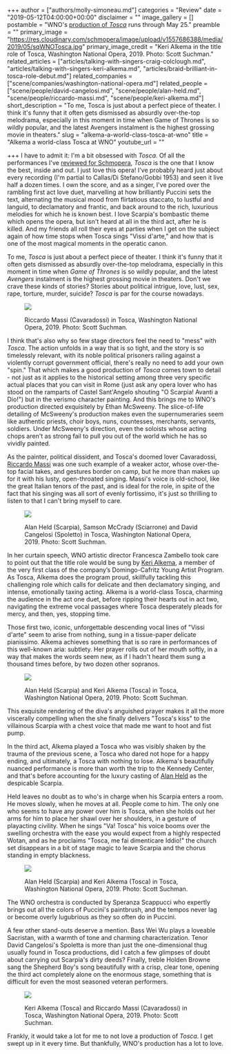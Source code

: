 +++
author = ["authors/molly-simoneau.md"]
categories = "Review"
date = "2019-05-12T04:00:00+00:00"
disclaimer = ""
image_gallery = []
postamble = "WNO's [production of _Tosca_](http://www.kennedy-center.org/calendar/event/OTOSF) runs through May 25."
preamble = ""
primary_image = "https://res.cloudinary.com/schmopera/image/upload/v1557686388/media/2019/05/sqWNOTosca.jpg"
primary_image_credit = "Keri Alkema in the title role of Tosca, Washington National Opera, 2019. Photo: Scott Suchman."
related_articles = ["articles/talking-with-singers-craig-colclough.md", "articles/talking-with-singers-keri-alkema.md", "articles/braid-brilliant-in-tosca-role-debut.md"]
related_companies = ["scene/companies/washington-national-opera.md"]
related_people = ["scene/people/david-cangelosi.md", "scene/people/alan-held.md", "scene/people/riccardo-massi.md", "scene/people/keri-alkema.md"]
short_description = "To me, Tosca is just about a perfect piece of theater. I think it's funny that it often gets dismissed as absurdly over-the-top melodrama, especially in this moment in time when Game of Thrones is so wildly popular, and the latest Avengers instalment is the highest grossing movie in theaters."
slug = "alkema-a-world-class-tosca-at-wno"
title = "Alkema a world-class Tosca at WNO"
youtube_url = ""

+++
I have to admit it: I'm a bit obsessed with _Tosca_. Of all the performances I've [reviewed for Schmopera](/authors/molly-simoneau/), _Tosca_ is the one that I know the best, inside and out. I just love this opera! I've probably heard just about every recording (I'm partial to Callas/Di Stefano/Gobbi 1953) and seen it live half a dozen times. I own the score, and as a singer, I've pored over the rambling first act love duet, marvelling at how brilliantly Puccini sets the text, alternating the musical mood from flirtatious staccato, to lustful and languid, to declamatory and frantic, and back around to the rich, luxurious melodies for which he is known best. I love Scarpia's bombastic theme which opens the opera, but isn't heard at all in the third act, after he is killed. And my friends all roll their eyes at parties when I get on the subject again of how time stops when Tosca sings "Vissi d'arte," and how that is one of the most magical moments in the operatic canon.

To me, _Tosca_ is just about a perfect piece of theater. I think it's funny that it often gets dismissed as absurdly over-the-top melodrama, especially in this moment in time when _Game of Thrones_ is so wildly popular, and the latest _Avengers_ instalment is the highest grossing movie in theaters. Don't we crave these kinds of stories? Stories about political intrigue, love, lust, sex, rape, torture, murder, suicide? _Tosca_ is par for the course nowadays.

<figure data-type="image">

![](https://res.cloudinary.com/schmopera/image/upload/v1557686432/media/2019/05/1.%20Riccardo%20Massi%20as%20Cavaradossi%20in%20WNO%27s%20Tosca.creditScottSuchman.jpg)

<figcaption>Riccardo Massi (Cavaradossi) in Tosca, Washington National Opera, 2019. Photo: Scott Suchman.</figcaption>

</figure>

I think that's also why so few stage directors feel the need to "mess" with _Tosca_. The action unfolds in a way that is so tight, and the story is so timelessly relevant, with its noble political prisoners railing against a violently corrupt government official, there's really no need to add your own "spin." That which makes a good production of _Tosca_ comes town to detail - not just as it applies to the historical setting among three very specific actual places that you can visit in Rome (just ask any opera lover who has stood on the ramparts of Castel Sant'Angelo shouting "O Scarpia! Avanti a Dio!") but in the verismo character painting. And this brings me to WNO's production directed exquisitely by Ethan McSweeny. The slice-of-life detailing of McSweeny's production makes even the supernumeraries seem like authentic priests, choir boys, nuns, countesses, merchants, servants, soldiers. Under McSweeny's direction, even the soloists whose acting chops aren't as strong fail to pull you out of the world which he has so vividly painted.

As the painter, political dissident, and Tosca's doomed lover Cavaradossi, [Riccardo Massi](/scene/people/riccardo-massi/) was one such example of a weaker actor, whose over-the-top facial takes, and gestures border on camp, but he more than makes up for it with his lusty, open-throated singing. Massi's voice is old-school, like the great Italian tenors of the past, and is ideal for the role, in spite of the fact that his singing was all sort of evenly fortissimo, it's just so thrilling to listen to that I can't bring myself to care.

<figure data-type="image">

![](https://res.cloudinary.com/schmopera/image/upload/v1557686457/media/2019/05/6.%28l-r%29%20Alan%20Held%20as%20Scarpia%2C%20Samson%20McCrady%20as%20Sciarrone%2C%20and%20David%20Cangelosi%20as%20Spoletta%20in%20WNO%27s%20Tosca.creditScottSuchman.jpg)

<figcaption>Alan Held (Scarpia), Samson McCrady (Sciarrone) and David Cangelosi (Spoletto) in Tosca, Washington National Opera, 2019. Photo: Scott Suchman.</figcaption>

</figure>

In her curtain speech, WNO artistic director Francesca Zambello took care to point out that the title role would be sung by [Keri Alkema](/talking-with-singers-keri-alkema/), a member of the very first class of the company’s Domingo-Cafritz Young Artist Program. As Tosca, Alkema does the program proud, skillfully tackling this challenging role which calls for delicate and then declamatory singing, and intense, emotionally taxing acting. Alkema is a world-class Tosca, charming the audience in the act one duet, before ripping their hearts out in act two, navigating the extreme vocal passages where Tosca desperately pleads for mercy, and then, yes, stopping time.

Those first two, iconic, unforgettable descending vocal lines of "Vissi d'arte" seem to arise from nothing, sung in a tissue-paper delicate pianissimo. Alkema achieves something that is so rare in performances of this well-known aria: subtlety. Her prayer rolls out of her mouth softly, in a way that makes the words seem new, as if I hadn't heard them sung a thousand times before, by two dozen other sopranos.

<figure data-type="image">

![](https://res.cloudinary.com/schmopera/image/upload/v1557686506/media/2019/05/8.%20Keri%20Alkema%20%28Tosca%29%20and%20Alan%20Held%20%28Scarpia%29%20in%20WNO%27s%20Tosca.creditScottSuchman.jpg)

<figcaption>Alan Held (Scarpia) and Keri Alkema (Tosca) in Tosca, Washington National Opera, 2019. Photo: Scott Suchman.</figcaption>

</figure>

This exquisite rendering of the diva's anguished prayer makes it all the more viscerally compelling when the she finally delivers "Tosca's kiss" to the villainous Scarpia with a chest voice that made me want to hoot and fist pump.

In the third act, Alkema played a Tosca who was visibly shaken by the trauma of the previous scene, a Tosca who dared not hope for a happy ending, and ultimately, a Tosca with nothing to lose. Alkema's beautifully nuanced performance is more than worth the trip to the Kennedy Center, and that's before accounting for the luxury casting of [Alan Held](/scene/people/alan-held/) as the despicable Scarpia.

Held leaves no doubt as to who's in charge when his Scarpia enters a room. He moves slowly, when he moves at all. People come to him. The only one who seems to have any power over him is Tosca, when she holds out her arms for him to place her shawl over her shoulders, in a gesture of playacting civility. When he sings "Va! Tosca" his voice booms over the swelling orchestra with the ease you would expect from a highly respected Wotan, and as he proclaims "Tosca, me fai dimenticare Iddio!" the church set disappears in a bit of stage magic to leave Scarpia and the chorus standing in empty blackness.

<figure data-type="image">

![](https://res.cloudinary.com/schmopera/image/upload/v1557686533/media/2019/05/9.%20Keri%20Alkema%20as%20Tosca%20and%20Alan%20Held%20as%20Scarpia%20in%20WNO%27s%20Tosca.creditScottSuchman.jpg)

<figcaption>Alan Held (Scarpia) and Keri Alkema (Tosca) in Tosca, Washington National Opera, 2019. Photo: Scott Suchman.</figcaption>

</figure>

The WNO orchestra is conducted by Speranza Scappucci who expertly brings out all the colors of Puccini's paintbrush, and the tempos never lag or become overly lugubrious as they so often do in Puccini.

A few other stand-outs deserve a mention. Bass Wei Wu plays a loveable Sacristan, with a warmth of tone and charming characterization. Tenor David Cangelosi's Spoletta is more than just the one-dimensional thug usually found in Tosca productions, did I catch a few glimpses of doubt about carrying out Scarpia's dirty deeds? Finally, treble Holden Browne sang the Shepherd Boy's song beautifully with a crisp, clear tone, opening the third act completely alone on the enormous stage, something that is difficult for even the most seasoned veteran performers.

<figure data-type="image">

![](https://res.cloudinary.com/schmopera/image/upload/v1557686601/media/2019/05/WNOTosca.jpg)

<figcaption>Keri Alkema (Tosca) and Riccardo Massi (Cavaradossi) in Tosca, Washington National Opera, 2019. Photo: Scott Suchman.</figcaption>

</figure>

Frankly, it would take a lot for me to not love a production of _Tosca_. I get swept up in it every time. But thankfully, WNO's production has a lot to love.
